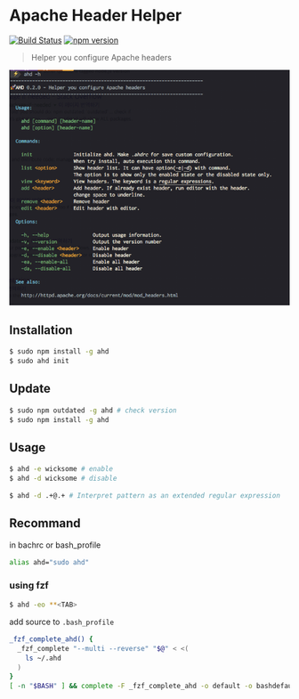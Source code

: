 # Apache Header Helper

[![Build Status](https://travis-ci.org/wicksome/ahd.svg?branch=master)](https://travis-ci.org/wicksome/ahd)
[![npm version](https://badge.fury.io/js/ahd.svg)](https://badge.fury.io/js/ahd)

> Helper you configure Apache headers

![help](./help-2017-04-05.png)

## Installation

```bash
$ sudo npm install -g ahd
$ sudo ahd init
```

## Update

```bash
$ sudo npm outdated -g ahd # check version
$ sudo npm install -g ahd
```

## Usage

```bash
$ ahd -e wicksome # enable
$ ahd -d wicksome # disable
```

```bash
$ ahd -d .+@.+ # Interpret pattern as an extended regular expression
```

## Recommand

in bachrc or bash_profile

```bash
alias ahd="sudo ahd"
```

### using fzf

```sh
$ ahd -eo **<TAB>
```

add source to `.bash_profile`

```sh
_fzf_complete_ahd() {
  _fzf_complete "--multi --reverse" "$@" < <(
    ls ~/.ahd
  )
}
[ -n "$BASH" ] && complete -F _fzf_complete_ahd -o default -o bashdefault ahd
```
